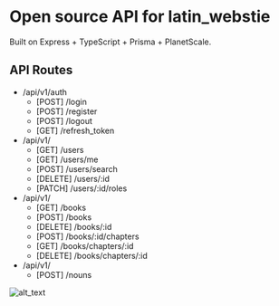 # Open source API for latin_webstie

Built on Express + TypeScript + Prisma + PlanetScale.

## API Routes

-   /api/v1/auth
    -   [POST] /login
    -   [POST] /register
    -   [POST] /logout
    -   [GET] /refresh_token
-   /api/v1/
    -   [GET] /users
    -   [GET] /users/me
    -   [POST] /users/search
    -   [DELETE] /users/:id
    -   [PATCH] /users/:id/roles
-   /api/v1/
    -   [GET] /books
    -   [POST] /books
    -   [DELETE] /books/:id
    -   [POST] /books/:id/chapters
    -   [GET] /books/chapters/:id
    -   [DELETE] /books/chapters/:id
-   /api/v1/
    -   [POST] /nouns

![alt_text](https://www.wykop.pl/cdn/c3201142/comment_1615839749rg57FUv9adkBCDs740QMe5,w400.jpg)
